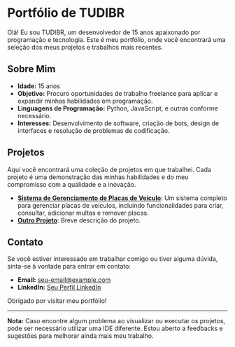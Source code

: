 # Portfólio de TUDIBR

Olá! Eu sou TUDIBR, um desenvolvedor de 15 anos apaixonado por programação e tecnologia. Este é meu portfólio, onde você encontrará uma seleção dos meus projetos e trabalhos mais recentes.

## Sobre Mim

- **Idade:** 15 anos
- **Objetivo:** Procuro oportunidades de trabalho freelance para aplicar e expandir minhas habilidades em programação.
- **Linguagens de Programação:** Python, JavaScript, e outras conforme necessário.
- **Interesses:** Desenvolvimento de software, criação de bots, design de interfaces e resolução de problemas de codificação.

## Projetos

Aqui você encontrará uma coleção de projetos em que trabalhei. Cada projeto é uma demonstração das minhas habilidades e do meu compromisso com a qualidade e a inovação.

- **[Sistema de Gerenciamento de Placas de Veículo](link-do-repositorio)**: Um sistema completo para gerenciar placas de veículos, incluindo funcionalidades para criar, consultar, adicionar multas e remover placas.
- **[Outro Projeto](link-do-outro-projeto)**: Breve descrição do projeto.

## Contato

Se você estiver interessado em trabalhar comigo ou tiver alguma dúvida, sinta-se à vontade para entrar em contato:

- **Email:** [seu-email@example.com](mailto:seu-email@example.com)
- **LinkedIn:** [Seu Perfil LinkedIn](link-do-linkedin)

Obrigado por visitar meu portfólio!

---

**Nota:** Caso encontre algum problema ao visualizar ou executar os projetos, pode ser necessário utilizar uma IDE diferente. Estou aberto a feedbacks e sugestões para melhorar ainda mais meu trabalho.

